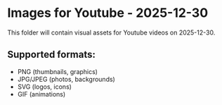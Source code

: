 # Images for Youtube - 2025-12-30

This folder will contain visual assets for Youtube videos on 2025-12-30.

## Supported formats:
- PNG (thumbnails, graphics)
- JPG/JPEG (photos, backgrounds)
- SVG (logos, icons)
- GIF (animations)
